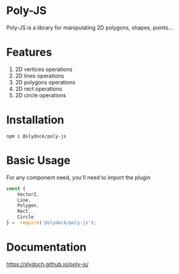 # Poly-JS
Poly-JS is a library for manipulating 2D polygons, shapes, points...

# Features

1. 2D vertices operations
2. 2D lines operations
3. 2D polygons operations
4. 2D rect operations
5. 2D circle operations

# Installation
``npm i @slydock/poly-js``

# Basic Usage

For any component need, you'll need to import the plugin
```javascript
const {
	Vector2,
	Line,
	Polygon,
	Rect,
	Circle
} =  require('@slydock/poly-js');
```

# Documentation

https://slydoch.github.io/poly-js/
